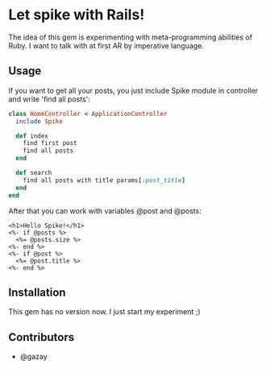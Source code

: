 # Let spike with Rails!

The idea of this gem is experimenting with meta-programming abilities of Ruby. I want to talk with at first AR by imperative language.

## Usage

If you want to get all your posts, you just include Spike module in controller and write 'find all posts':

```ruby
class HomeController < ApplicationController
  include Spike

  def index
    find first post
    find all posts
  end

  def search
    find all posts with title params[:post_title]
  end
end
```

After that you can work with variables @post and @posts:

```erb
<h1>Hello Spike!</h1>
<%- if @posts %>
  <%= @posts.size %>
<%- end %>
<%- if @post %>
  <%= @post.title %>
<%- end %>
```

## Installation

This gem has no version now. I just start my experiment ;)

## Contributors

* @gazay

